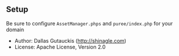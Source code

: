 Setup
-----

Be sure to configure `AssetManager.phps` and `puree/index.php` for your domain

- Author: Dallas Gutauckis (http://shinagle.com)
- License: Apache License, Version 2.0
